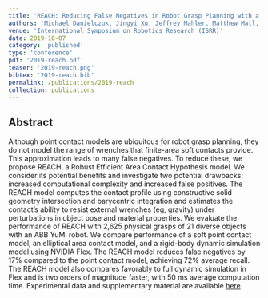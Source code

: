 ```yaml
---
title: 'REACH: Reducing False Negatives in Robot Grasp Planning with a Robust Efficient Area Contact Hypothesis Model'
authors: 'Michael Danielczuk, Jingyi Xu, Jeffrey Mahler, Matthew Matl, Nuttapong Chentanez, Ken Goldberg'
venue: 'International Symposium on Robotics Research (ISRR)'
date: 2019-10-07
category: 'published'
type: 'conference'
pdf: '2019-reach.pdf'
teaser: '2019-reach.png'
bibtex: '2019-reach.bib'
permalink: /publications/2019-reach
collection: publications
---
```


Abstract
-------
Although point contact models are ubiquitous for robot grasp planning, they do not model the range of wrenches that finite-area soft contacts provide. This approximation leads to many false negatives. To reduce these, we propose REACH, a Robust Efficient Area Contact Hypothesis model. We consider its potential benefits and investigate two potential drawbacks: increased computational complexity and increased false positives. The REACH model computes the contact profile using constructive solid geometry intersection and barycentric integration and estimates the contact’s ability to resist external wrenches (eg, gravity) under perturbations in object pose and material properties. We evaluate the performance of REACH with 2,625 physical grasps of 21 diverse objects with an ABB YuMi robot. We compare performance of a soft point contact model, an elliptical area contact model, and a rigid-body dynamic simulation model using NVIDIA Flex. The REACH model reduces false negatives by 17% compared to the point contact model, achieving 72% average recall. The REACH model also compares favorably to full dynamic simulation in Flex and is two orders of magnitude faster, with 50 ms average computation time. Experimental data and supplementary material are available [here](https://sites.google.com/berkeley.edu/reach).
